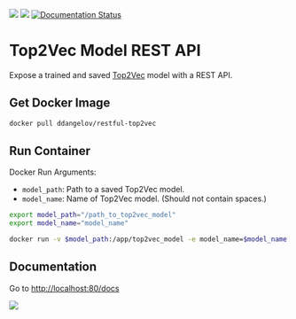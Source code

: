 [![](https://img.shields.io/docker/v/ddangelov/restful-top2vec?label=docker)](https://hub.docker.com/r/ddangelov/restful-top2vec)
[![](https://img.shields.io/pypi/l/top2vec.svg)](https://github.com/ddangelov/RESTful-Top2Vec/blob/master/LICENSE)
[![Documentation Status](https://readthedocs.org/projects/restful-top2vec/badge/?version=latest)](https://restful-top2vec.readthedocs.io/en/latest/?badge=latest)


Top2Vec Model REST API
======================

Expose a trained and saved [Top2Vec](https://github.com/ddangelov/Top2Vec) model with a REST API.

Get Docker Image
------------
```bash
docker pull ddangelov/restful-top2vec
```

Run Container 
-------------

Docker Run Arguments:

  * ``model_path``: Path to a saved Top2Vec model.
  * ``model_name``: Name of Top2Vec model. (Should not contain spaces.)
  
```bash
export model_path="/path_to_top2vec_model"
export model_name="model_name"

docker run -v $model_path:/app/top2vec_model -e model_name=$model_name -d --name $model_name -p 80:80 ddangelov/restful-top2vec
```

Documentation
-------------

Go to <http://localhost:80/docs>

![](https://raw.githubusercontent.com/ddangelov/RESTful-Top2Vec/master/images/restful-top2vec.png)
